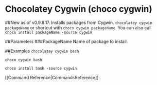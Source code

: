 # Chocolatey Cygwin (choco cygwin)
##New as of v0.9.8.17.
Installs packages from Cygwin.
`chocolatey cygwin packageName` or shortcut with
`choco cygwin packageName`. You can also call `choco install packageName -source cygwin`

##Parameters
###PackageName
Name of package to install.

##Examples
`chocolatey cygwin bash`

`choco cygwin bash`

`choco install bash -source cygwin`

[[Command Reference|CommandsReference]]

